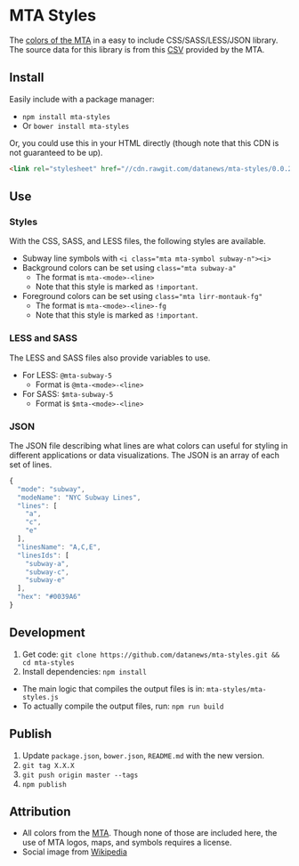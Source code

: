 # MTA Styles

The [colors of the MTA](http://web.mta.info/developers/resources/line_colors.htm) in a easy to include CSS/SASS/LESS/JSON library.  The source data for this library is from this [CSV](http://web.mta.info/developers/data/colors.csv) provided by the MTA.

## Install

Easily include with a package manager:

* `npm install mta-styles`
* Or `bower install mta-styles`

Or, you could use this in your HTML directly (though note that this CDN is not guaranteed to be up).

```html
<link rel="stylesheet" href="//cdn.rawgit.com/datanews/mta-styles/0.0.2/dist/mta-styles.css">
```

## Use

### Styles

With the CSS, SASS, and LESS files, the following styles are available.

* Subway line symbols with `<i class="mta mta-symbol subway-n"><i>`
* Background colors can be set using `class="mta subway-a"`
    * The format is `mta-<mode>-<line>`
    * Note that this style is marked as `!important`.
* Foreground colors can be set using `class="mta lirr-montauk-fg"`
    * The format is `mta-<mode>-<line>-fg`
    * Note that this style is marked as `!important`.

### LESS and SASS

The LESS and SASS files also provide variables to use.

* For LESS: `@mta-subway-5`
    * Format is `@mta-<mode>-<line>`
* For SASS: `$mta-subway-5`
    * Format is `$mta-<mode>-<line>`

### JSON

The JSON file describing what lines are what colors can useful for styling in different applications or data visualizations.  The JSON is an array of each set of lines.

```js
{
  "mode": "subway",
  "modeName": "NYC Subway Lines",
  "lines": [
    "a",
    "c",
    "e"
  ],
  "linesName": "A,C,E",
  "linesIds": [
    "subway-a",
    "subway-c",
    "subway-e"
  ],
  "hex": "#0039A6"
}
```

## Development

1. Get code: `git clone https://github.com/datanews/mta-styles.git && cd mta-styles`
1. Install dependencies: `npm install`

* The main logic that compiles the output files is in: `mta-styles/mta-styles.js`
* To actually compile the output files, run: `npm run build`

## Publish

1. Update `package.json`, `bower.json`, `README.md` with the new version.
1. `git tag X.X.X`
1. `git push origin master --tags`
1. `npm publish`

## Attribution

* All colors from the [MTA](http://web.mta.info/developers/resources/line_colors.htm).  Though none of those are included here, the use of MTA logos, maps, and symbols requires a license.
* Social image from [Wikipedia](https://commons.wikimedia.org/wiki/File:New_York_City_Transit_Sign_Shop_(15370608428).jpg)
